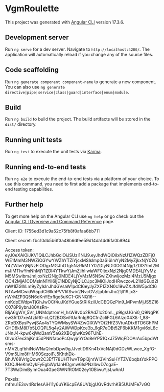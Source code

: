# VgmRoulette

This project was generated with [Angular CLI](https://github.com/angular/angular-cli) version 17.3.6.

## Development server

Run `ng serve` for a dev server. Navigate to `http://localhost:4200/`. The application will automatically reload if you change any of the source files.

## Code scaffolding

Run `ng generate component component-name` to generate a new component. You can also use `ng generate directive|pipe|service|class|guard|interface|enum|module`.

## Build

Run `ng build` to build the project. The build artifacts will be stored in the `dist/` directory.

## Running unit tests

Run `ng test` to execute the unit tests via [Karma](https://karma-runner.github.io).

## Running end-to-end tests

Run `ng e2e` to execute the end-to-end tests via a platform of your choice. To use this command, you need to first add a package that implements end-to-end testing capabilities.

## Further help

To get more help on the Angular CLI use `ng help` or go check out the [Angular CLI Overview and Command Reference](https://angular.io/cli) page.



Client ID:
1755ed3d1c9a52c75fb8f0afaa6bb711

Client secret:
fbc10db5b6f3a48b6dfee59d14da14d6fa0b894b

Access token:
eyJ0eXAiOiJKV1QiLCJhbGciOiJSUzI1NiJ9.eyJhdWQiOiIxNzU1ZWQzZDFjOWE1MmM3NWZiOGYwYWZhYTZiYjcxMSIsImp0aSI6ImYyN2MyZjkxNjY0ZGY4ZWIwYjNjNzFlODgxMGJhOTg5NzRkMTY0ZDIyNDI0OGI4Njg1ZDI3YmI2MmJiMTIwYmNhMjY1ZDI4YTkwYjJmZjlhIiwiaWF0IjoxNzI2Njg0MDE4LjYyMzM5MSwibmJmIjoxNzI2Njg0MDE4LjYyMzM5NSwiZXhwIjozMzI4MzU5MjgxOC42MjA1ODMsInN1YiI6IjE1NDEyNjQiLCJpc3MiOiJodHRwczovL21ldGEud2lraW1lZGlhLm9yZyIsInJhdGVsaW1pdCI6eyJyZXF1ZXN0c19wZXJfdW5pdCI6NTAwMCwidW5pdCI6IkhPVVIifSwic2NvcGVzIjpbImJhc2ljIl19.jx3-nWrMZP3Q5N6dKnYExfIgo5uKC1-GNNQ16--nnKdpEWdpvTjGhJwOCf4uJKdYGueStRIKzilUdCEQGzPin9_MPvmMjJS5Z16C078P9ybnJ80XsRn-BljA6gWV_5Vr_UNMdptromH_hsW8v0p2RAdZlc20mL_p9lgsUGni0_Q9NgPKew35fD7xeAfzkR0-cLQf2BOSviRUaRnIg8QCfnZcliFGL6Alzo04X8-f_88-ZRpBXBysPywjSAx4sTYQWMsySW4ZwGIXWYOt2HfZ3VtuADtx6TD6GhPMGHD8kM8l7b5LOQPL5q4y2AiWWDpKce3b_6gR7eOBt52F6bKKM1gvl6xL8cJNnJ4-kpw6kjWd3amY5aG2XBOglwKx96TUhE-Glvu37ex3hjKnd5dPNNfaboPcQwyjnYrOo8eYP51QxJ75WqFDOArAx5bpdWtsms-nMV2LqfbhiNoWNaQlmbDpw9gJJvetlD9Kn41xVcNAj0dGDzWLwce_XgfG-V9m5Llm8fHM60SxzoiFJ5KhthDk-BhJV68VrIgQowr2C3EfT78UHT1wvTGpl3jnrWI3VihSuHYTZV6bqbsYokPPOKOQJHeKmOykFyEgbWp1JnHDgmw6IsPNzIbwD7cgaE-7T3WaDimByImOua4GpeGWNfROM02ey1OBiwuYjsLwAnU



Pexels: mfmu1E3xv4Rs1esAiH11y6uYK6cpEA8UVbjgUGvRdvrhKB5UUMFe7vGO